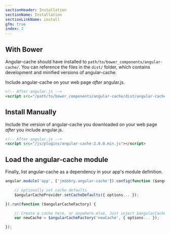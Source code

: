 ```yaml
---
sectionHeader: Installation
sectionName: Installation
sectionLinkName: install
gfm: true
index: 2
---
```

## With Bower
Angular-cache should have installed to `path/to/bower_components/angular-cache/`. You can reference the files in the `dist/` folder, which contains development and minified versions of angular-cache.

Include angular-cache on your web page _after_ angular.js.

```html
<!-- After angular.js -->
<script src="/path/to/bower_components/angular-cache/dist/angular-cache.min.js"></script>
```

## Install Manually
Include the version of angular-cache you downloaded on your web page _after_ you include angular.js.

```html
<!-- After angular.js -->
<script src="/js/plugins/angular-cache-2.0.0.min.js"></script>
```

## Load the angular-cache module
Finally, list angular-cache as a dependency in your app's module definition.

```javascript
angular.module('app', ['jmdobry.angular-cache']).config(function ($angularCacheProvider) {

    // optionally set cache defaults
    $angularCacheProvider.setCacheDefaults({ options... });

}).run(function ($angularCacheFactory) {

    // Create a cache here, or anywhere else. Just inject $angularCacheFactory
    var newCache = $angularCacheFactory('newCache', { options... });

});
```